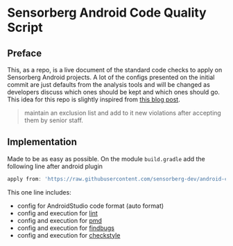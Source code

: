 # Sensorberg Android Code Quality Script

## Preface

This, as a repo, is a live document of the standard code checks to apply on Sensorberg Android projects.
A lot of the configs presented on the initial commit are just defaults from the analysis tools and will be changed as developers discuss which ones should be kept and which ones should go. This idea for this repo is slightly inspired from [this blog post](http://continuousdev.com/2015/08/checkstyle-vs-pmd-vs-findbugs/).

> maintain an exclusion list and add to it new violations after accepting them by senior staff.


## Implementation

Made to be as easy as possible. On the module `build.gradle` add the following line after android plugin

```groovy
apply from: 'https://raw.githubusercontent.com/sensorberg-dev/android-code-quality/master/checks.gradle'
```

This one line includes:

 - config for AndroidStudio code format (auto format)
 - config and execution for [lint](https://developer.android.com/studio/write/lint.html)
 - config and execution for [pmd](https://pmd.github.io/)
 - config and execution for [findbugs](http://findbugs.sourceforge.net/)
 - config and execution for [checkstyle](http://checkstyle.sourceforge.net/)